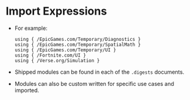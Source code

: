 # Import Expressions&#x20;

*   For example:

    ```
    using { /EpicGames.com/Temporary/Diagnostics }
    using { /EpicGames.com/Temporary/SpatialMath }
    using { /EpicGames.com/Temporary/UI }
    using { /Fortnite.com/UI }
    using { /Verse.org/Simulation }
    ```
* Shipped modules can be found in each of the `.digests` documents.
* Modules can also be custom written for specific use cases and imported.
